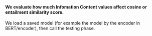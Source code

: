 

#### We evaluate how much Infomation Content values affect cosine or entailment similarity score.

We load a saved model (for example the model by the encoder in BERT/encoder), then call the testing phase. 
